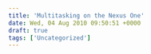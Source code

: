 ```yaml
---
title: 'Multitasking on the Nexus One'
date: Wed, 04 Aug 2010 09:50:51 +0000
draft: true
tags: ['Uncategorized']
---
```


